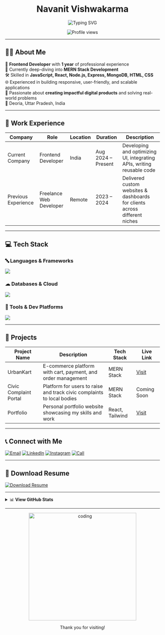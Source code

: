 <!-- Typing SVG Banner -->
<h1 align="center">Navanit Vishwakarma</h1>
<p align="center">
  <img src="https://readme-typing-svg.demolab.com/?lines=Frontend+Developer;MERN+Stack+Developer;Freelancer;JavaScript+%7C+ReactJS+%7C+Node+%7C+MongoDB;Passionate+About+Building+Web+Apps&font=Fira+Code&center=true&width=600&height=45&pause=1000" alt="Typing SVG" />
</p>
<p align="center">
  <img src="https://komarev.com/ghpvc/?username=codeorbit47&label=Profile%20views&color=0e75b6&style=flat" alt="Profile views" />
</p>

---

## 👨‍🎓 About Me

💼 **Frontend Developer** with **1 year** of professional experience  
🌱 Currently deep-diving into **MERN Stack Development**  
🛠 Skilled in **JavaScript, React, Node.js, Express, MongoDB, HTML, CSS**  
🌐 Experienced in building responsive, user-friendly, and scalable applications  
🚀 Passionate about **creating impactful digital products** and solving real-world problems  
📍 Deoria, Uttar Pradesh, India  

---

## 💼 Work Experience

| Company              | Role                    | Location         | Duration           | Description                                                                 |
|----------------------|-------------------------|------------------|-------------------|-----------------------------------------------------------------------------|
| Current Company      | Frontend Developer      | India            | Aug 2024 – Present| Developing and optimizing UI, integrating APIs, writing reusable code       |
| Previous Experience  | Freelance Web Developer | Remote           | 2023 – 2024       | Delivered custom websites & dashboards for clients across different niches  |

---

## 💻 Tech Stack

### 🔤 Languages & Frameworks
<p>
  <img src="https://skillicons.dev/icons?i=js,react,nodejs,express,html,css" />
</p>

### ☁ Databases & Cloud
<p>
  <img src="https://skillicons.dev/icons?i=mongodb,mysql" />
</p>

### 🧰 Tools & Dev Platforms
<p>
  <img src="https://skillicons.dev/icons?i=git,github,postman,vscode,canva,figma" />
</p>

---

## 📁 Projects

| Project Name           | Description                                                             | Tech Stack         | Live Link |
|------------------------|-------------------------------------------------------------------------|--------------------|-----------|
| UrbanKart              | E-commerce platform with cart, payment, and order management            | MERN Stack         | [Visit](https://github.com/codeorbit47/UrbanKart) |
| Civic Complaint Portal | Platform for users to raise and track civic complaints to local bodies  | MERN Stack         | Coming Soon |
| Portfolio              | Personal portfolio website showcasing my skills and work                | React, Tailwind    | [Visit](https://codeorbit47.github.io/) |

---

## 📞 Connect with Me

[![Email](https://img.shields.io/badge/Email-D14836?style=for-the-badge&logo=gmail&logoColor=white)](mailto:navanitvishwakarma790@gmail.com)
[![LinkedIn](https://img.shields.io/badge/LinkedIn-blue?style=for-the-badge&logo=linkedin&logoColor=white)](https://linkedin.com/in/navanit-vishwakarma)
[![Instagram](https://img.shields.io/badge/Instagram-E4405F?style=for-the-badge&logo=instagram&logoColor=white)](https://instagram.com/codeorbit47.dev)
[![Call](https://img.shields.io/badge/Phone-9555353894-blue?style=for-the-badge)](tel:+919555353894)

---

## 📄 Download Resume

[![Download Resume](https://img.shields.io/badge/Download%20Resume-Google%20Drive-blue?style=for-the-badge&logo=google-drive)](YOUR_RESUME_LINK)

---

<details>
  <summary>📊 <strong>View GitHub Stats</strong></summary>
  <br/>
  <p align="center">
    <img src="https://github-profile-trophy.vercel.app/?username=codeorbit47&theme=onedark" alt="Trophies" />
    <br/>
    <img src="https://github-readme-streak-stats.herokuapp.com/?user=codeorbit47&theme=github-dark" alt="GitHub Streak" />
    <br/>
    <img src="https://github-readme-stats.vercel.app/api/top-langs/?username=codeorbit47&layout=compact&theme=github_dark" alt="Top Languages" />
  </p>
</details>

---

<p align="center">
  <img src="https://media.giphy.com/media/qgQUggAC3Pfv687qPC/giphy.gif" width="350" alt="coding" />
</p>

<p align="center">
  Thank you for visiting!
</p>
